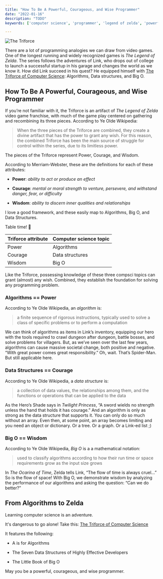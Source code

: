 ```yaml
---
title: "How To Be A Powerful, Courageous, and Wise Programmer"
date: "2022-01-16"
description: "TODO"
keywords: ['computer science', 'programmer', 'legend of zelda', 'powerful', 'courageous', 'wise']

---
```


![ The Triforce ](./jarednielsen-triforce.png)


There are a lot of programming analogies we can draw from video games. One of the longest running and widely recognized games is _The Legend of Zelda_. The series follows the adventures of Link, who drops out of college to launch a successful startup in his garage and changes the world as we know it. How did Link succeed in his quest? He equipped himself with [The Triforce of Computer Science](https://jarednielsen.gumroad.com/l/computerscience): Algorithms, Data structures, and Big O. 


## How To Be A Powerful, Courageous, and Wise Programmer

If you’re not familiar with it, the Triforce is an artifact of _The Legend of Zelda_ video game franchise, with much of the game play centered on gathering and recombining its three pieces. According to Ye Olde Wikipedia:

> When the three pieces of the Triforce are combined, they create a divine artifact that has the power to grant any wish. For this reason, the combined Triforce has been the main source of struggle for control within the series, due to its limitless power.
 
The pieces of the Triforce represent Power, Courage, and Wisdom.

According to Merriam-Webster, these are the definitions for each of these attributes: 
    
* **Power**: _ability to act or produce an effect_
    
* **Courage**: _mental or moral strength to venture, persevere, and withstand danger, fear, or difficulty_
    
* **Wisdom**: _ability to discern inner qualities and relationships_

I love a good framework, and these easily map to Algorithms, Big O, and Data Structures. 

Table time! 🏓
 
| Triforce attribute    | Computer science topic    |
|---                    |---                        |
| Power                 | Algorithms                |
| Courage               | Data structures           |
| Wisdom                | Big O                     |

Like the Triforce, possessing knowledge of these three compsci topics can grant (almost) any wish. Combined, they establish the foundation for solving any programming problem. 


### Algorithms == Power

According to Ye Olde Wikipedia, an _algorithm_ is: 
> a finite sequence of rigorous instructions, typically used to solve a class of specific problems or to perform a computation

We can think of algorithms as items in Link’s inventory, equipping our hero with the tools required to crawl dungeon after dungeon, battle bosses, and solve problems for villagers. But, as we’ve seen over the last few years, algorithms can cause massive societal change, both positive and negative. “With great power comes great responsibility.” Oh, wait. That’s Spider-Man. But still applicable here. 

### Data Structures == Courage

According to Ye Olde Wikipedia, a _data structure_ is: 
> a collection of data values, the relationships among them, and the functions or operations that can be applied to the data

As the Hero’s Shade says in _Twilight Princess_, “A sword wields no strength unless the hand that holds it has courage.” And an algorithm is only as strong as the data structure that supports it. You can only do so much without an array. Even then, at some point, an array becomes limiting and you need an object or dictionary. Or a tree. Or a graph. Or a Link-ed list ;)


### Big O == Wisdom

According to Ye Olde Wikipedia, _Big O_ is a a mathematical notation: 
> used to classify algorithms according to how their run time or space requirements grow as the input size grows

In _The Ocarina of Time_, Zelda tells Link, “The flow of time is always cruel…”  So is the flow of space! With Big O, we demonstrate wisdom by analyzing the performance of our algorithms and asking the question: “Can we do better?” 


## From Algorithms to Zelda

Learning computer science is an adventure. 

It's dangerous to go alone! Take this: [The Triforce of Computer Science](https://jarednielsen.gumroad.com/l/computerscience)

It features the following: 

* A is for Algorithms

* The Seven Data Structures of Highly Effective Developers

* The Little Book of Big O

May you be a powerful, courageous, and wise programmer.
